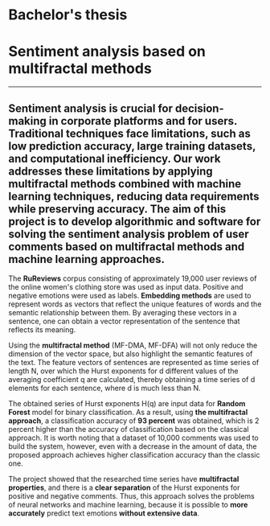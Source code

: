 # Bachelor's thesis
# Sentiment analysis based on multifractal methods
***

**Sentiment** analysis is crucial for decision-making in corporate platforms and for users. Traditional techniques face limitations, such as low prediction accuracy, large training datasets, and computational inefficiency. Our work addresses these limitations by applying multifractal methods combined with machine learning techniques, reducing data requirements while preserving accuracy.
The **aim** of this project is to develop algorithmic and software for solving the sentiment analysis problem of user comments based on **multifractal methods** and **machine learning** approaches.
---
The **RuReviews** corpus consisting of approximately 19,000 user reviews of the online women's clothing store was used as input data. Positive and negative emotions were used as labels.  **Embedding methods** are used to represent words as vectors that reflect the unique features of words and the semantic relationship between them. By averaging these vectors in a sentence, one can obtain a vector representation of the sentence that reflects its meaning. 

Using the **multifractal method** (MF-DMA, MF-DFA) will not only reduce the dimension of the vector space, but also highlight the semantic features of the text. The feature vectors of sentences are represented as time series of length N, over which the Hurst exponents for d different values of the averaging coefficient q are calculated, thereby obtaining a time series of d elements for each sentence, where d is much less than N. 

The obtained series of Hurst exponents H(q) are input data for **Random Forest** model for binary classification. As a result, using **the multifractal approach**, a classification accuracy of **93 percent** was obtained, which is 2 percent higher than the accuracy of classification based on the classical approach. It is worth noting that a dataset of 10,000 comments was used to build the system, however, even with a decrease in the amount of data, the proposed approach achieves higher classification accuracy than the classic one.

The project showed that the researched time series have **multifractal properties**, and there is a **clear separation** of the Hurst exponents for positive and negative comments. Thus, this approach solves the problems of neural networks and machine learning, because it is possible to **more accurately** predict text emotions **without extensive data**.
